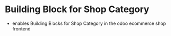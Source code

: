 Building Block for Shop Category
================================

- enables Building Blocks for Shop Category in the odoo ecommerce shop frontend
